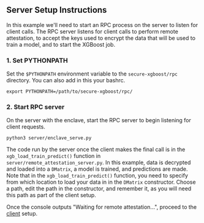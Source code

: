 ## Server Setup Instructions

In this example we'll need to start an RPC process on the server to listen for client calls. The RPC server listens for client calls to perform remote attestation, to accept the keys used to encrypt the data that will be used to train a model, and to start the XGBoost job.

### 1. Set PYTHONPATH
Set the `$PYTHONPATH` environment variable to the `secure-xgboost/rpc` directory. You can also add in this your bashrc.

`export PYTHONPATH=/path/to/secure-xgboost/rpc/`

### 2. Start RPC server

On the server with the enclave, start the RPC server to begin listening for client requests.

```
python3 server/enclave_serve.py
```
The code run by the server once the client makes the final call is in the `xgb_load_train_predict()` function in `server/remote_attestation_server.py`. In this example, data is decrypted and loaded into a `DMatrix`, a model is trained, and predictions are made. Note that in the `xgb_load_train_predict()` function, you need to specify from which location to load your data in in the `DMatrix` constructor. Choose a path, edit the path in the constructor, and remember it, as you will need this path as part of the client setup.

Once the console outputs "Waiting for remote attestation...", proceed to the [client](../client) setup.
